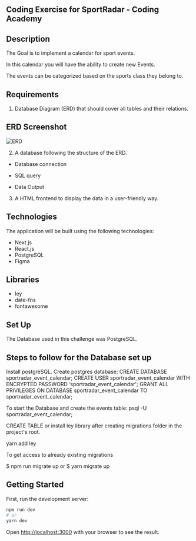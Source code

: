 ## Coding Exercise for SportRadar - Coding Academy

## Description

The Goal is to implement a calendar for sport events.

In this calendar you will have the ability to create new Events.

The events can be categorized based on the sports class they belong to.

## Requirements

1. Database Diagram (ERD) that should cover all tables and their relations.

## ERD Screenshot
![ERD](https://user-images.githubusercontent.com/77852951/145813320-61e19775-1c7c-4d1f-b629-400b90b279ec.jpg)

2. A database following the structure of the ERD.

- Database connection

- SQL query

- Data Output

3. A HTML frontend to display the data in a user-friendly way. 

## Technologies
The application will be built using the following technologies:

- Next.js
- React.js
- PostgreSQL
- Figma

## Libraries
- ley
- date-fns
- fontawesome


## Set Up

The Database used in this challenge was PostgreSQL.

## Steps to follow for the Database set up

Install postgreSQL.
Create postgres database:
CREATE DATABASE sportradar_event_calendar; 
CREATE USER sportradar_event_calendar WITH ENCRYPTED PASSWORD ‘sportradar_event_calendar'; 
GRANT ALL PRIVILEGES ON DATABASE sportradar_event_calendar TO sportradar_event_calendar;

To start the Database and create the events table: 
psql -U sportradar_event_calendar; 

CREATE TABLE or
install ley library
after creating migrations folder in the project's root.

yarn add ley

To get access to already existing migrations

$ npm run migrate up or
$ yarn migrate up

## Getting Started
First, run the development server:

```bash
npm run dev
# or
yarn dev
```

Open [http://localhost:3000](http://localhost:3000) with your browser to see the result.



